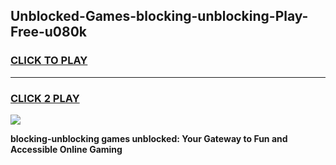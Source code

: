 
## Unblocked-Games-blocking-unblocking-Play-Free-u080k
<h3>
<a href="https://premium76.site?title=blocking-unblocking&ref=23A">CLICK TO PLAY</a></h3>
<hr>

<h3>
<a href="https://premium76.site?title=blocking-unblocking&ref=23A">CLICK 2 PLAY</a>
  
</h3>

<a href="https://premium76.site?title=blocking-unblocking&ref=23A"><img src="https://clearcache.store/games.png"></a>


**blocking-unblocking games unblocked: Your Gateway to Fun and Accessible Online Gaming**

